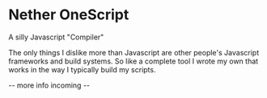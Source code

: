 # Nether OneScript

A silly Javascript "Compiler"

The only things I dislike more than Javascript are other people's Javascript
frameworks and build systems. So like a complete tool I wrote my own that
works in the way I typically build my scripts.

-- more info incoming --
